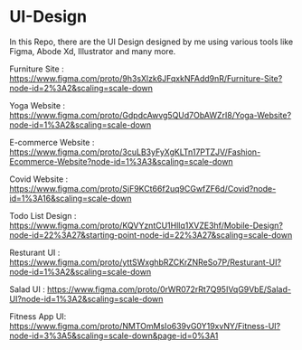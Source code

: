 # UI-Design
In this Repo, there are the UI Design designed by me using various tools like Figma, Abode Xd, Illustrator and many more. 

Furniture Site :
https://www.figma.com/proto/9h3sXlzk6JFqxkNFAdd9nR/Furniture-Site?node-id=2%3A2&scaling=scale-down

Yoga Website :
https://www.figma.com/proto/GdpdcAwvg5QUd7ObAWZrI8/Yoga-Website?node-id=1%3A2&scaling=scale-down

E-commerce Website :
https://www.figma.com/proto/3cuLB3yFyXgKLTn17PTZJV/Fashion-Ecommerce-Website?node-id=1%3A3&scaling=scale-down

Covid Website :
https://www.figma.com/proto/SjF9KCt66f2uq9CGwfZF6d/Covid?node-id=1%3A16&scaling=scale-down

Todo List Design :
https://www.figma.com/proto/KQVYzntCU1Hllq1XVZE3hf/Mobile-Design?node-id=22%3A27&starting-point-node-id=22%3A27&scaling=scale-down

Resturant UI :
https://www.figma.com/proto/yttSWxghbRZCKrZNReSo7P/Resturant-UI?node-id=1%3A2&scaling=scale-down

Salad UI :
https://www.figma.com/proto/0rWR072rRt7Q95IVqG9VbE/Salad-UI?node-id=1%3A2&scaling=scale-down

Fitness App UI:
https://www.figma.com/proto/NMTOmMsIo639vG0Y19xvNY/Fitness-UI?node-id=3%3A5&scaling=scale-down&page-id=0%3A1
